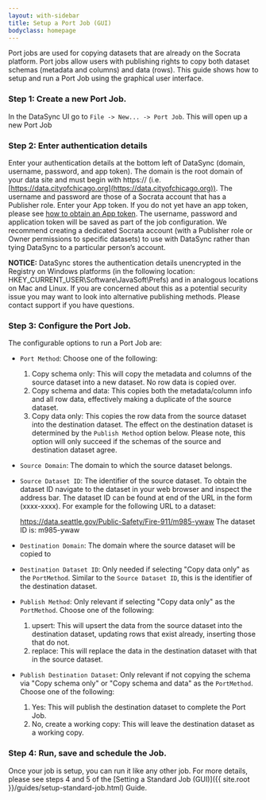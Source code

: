 ```yaml
---
layout: with-sidebar
title: Setup a Port Job (GUI)
bodyclass: homepage
---
```


Port jobs are used for copying datasets that are already on the Socrata platform. Port jobs allow users with publishing rights to copy both dataset schemas (metadata and columns) and data (rows). This guide shows how to setup and run a Port Job using the graphical user interface.

### Step 1: Create a new Port Job.

In the DataSync UI go to `File -> New... -> Port Job`. This will open up a new Port Job

### Step 2: Enter authentication details
Enter your authentication details at the bottom left of DataSync (domain, username, password, and app token). The domain is the root domain of your data site and must begin with https:// (i.e. [https://data.cityofchicago.org](https://data.cityofchicago.org)). The username and password are those of a Socrata account that has a Publisher role. Enter your App token.  If you do not yet have an app token, please see [how to obtain an App token](http://dev.socrata.com/docs/app-tokens.html). The username, password and application token will be saved as part of the job configuration.  We recommend creating a dedicated Socrata account (with a Publisher role or Owner permissions to specific datasets) to use with DataSync rather than tying DataSync to a particular person’s account.

**NOTICE:** DataSync stores the authentication details unencrypted in the Registry on Windows platforms (in the following location: HKEY_CURRENT_USER\Software\JavaSoft\Prefs) and in analogous locations on Mac and Linux. If you are concerned about this as a potential security issue you may want to look into alternative publishing methods. Please contact support if you have questions.

### Step 3:  Configure the Port Job.

The configurable options to run a Port Job are:

- `Port Method`:  Choose one of the following:
  1. Copy schema only:  This will copy the metadata and columns of the source dataset into a new dataset.  No row data is copied over.
  2. Copy schema and data:  This copies both the metadata/column info and all row data, effectively making a duplicate of the source dataset.
  3. Copy data only:  This copies the row data from the source dataset into the destination dataset.  The effect on the destination dataset is determined by the `Publish Method` option below.  Please note, this option will only succeed if the schemas of the source and destination dataset agree.

- `Source Domain`:  The domain to which the source dataset belongs.

- `Source Dataset ID`:  The identifier of the source dataset. To obtain the dataset ID navigate to the dataset in your web browser and inspect the address bar. The dataset ID can be found at end of the URL in the form (xxxx-xxxx). For example for the following URL to a dataset:

    https://data.seattle.gov/Public-Safety/Fire-911/m985-ywaw
    The dataset ID is: m985-ywaw

- `Destination Domain`:  The domain where the source dataset will be copied to

- `Destination Dataset ID`:  Only needed if selecting "Copy data only" as the `PortMethod`.  Similar to the `Source Dataset ID`, this is the identifier of the destination dataset.

- `Publish Method`:  Only relevant if selecting "Copy data only" as the `PortMethod`. Choose one of the following:
  1. upsert:  This will upsert the data from the source dataset into the destination dataset, updating rows that exist already, inserting those that do not. 
  2. replace: This will replace the data in the destination dataset with that in the source dataset.

- `Publish Destination Dataset`:  Only relevant if not copying the schema via "Copy schema only" or "Copy schema and data" as the `PortMethod`. Choose one of the following:
  1. Yes:  This will publish the destination dataset to complete the Port Job.
  2. No, create a working copy: This will leave the destination dataset as a working copy.


### Step 4:  Run, save and schedule the Job.
Once your job is setup, you can run it like any other job.  For more details, please see steps 4 and 5 of the [Setting a Standard Job (GUI)]({{ site.root }}/guides/setup-standard-job.html) Guide.

